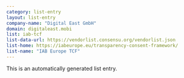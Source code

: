 ```yaml
---
category: list-entry
layout: list-entry
company-name: "Digital East GmbH"
domain: digitaleast.mobi
list: iab-tcf
list-data-url: https://vendorlist.consensu.org/vendorlist.json
list-home: https://iabeurope.eu/transparency-consent-framework/
list-name: "IAB Europe TCF"
---
```


This is an automatically generated list entry.
